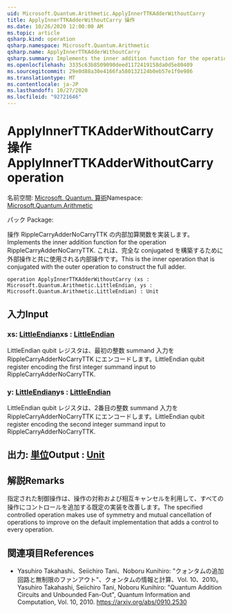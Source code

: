 ```yaml
---
uid: Microsoft.Quantum.Arithmetic.ApplyInnerTTKAdderWithoutCarry
title: ApplyInnerTTKAdderWithoutCarry 操作
ms.date: 10/26/2020 12:00:00 AM
ms.topic: article
qsharp.kind: operation
qsharp.namespace: Microsoft.Quantum.Arithmetic
qsharp.name: ApplyInnerTTKAdderWithoutCarry
qsharp.summary: Implements the inner addition function for the operation RippleCarryAdderNoCarryTTK. This is the inner operation that is conjugated with the outer operation to construct the full adder.
ms.openlocfilehash: 3335c63b8509090deed1172419158da0d5e80409
ms.sourcegitcommit: 29e0d88a30e4166fa580132124b0eb57e1f0e986
ms.translationtype: MT
ms.contentlocale: ja-JP
ms.lasthandoff: 10/27/2020
ms.locfileid: "92721646"
---
```

# <a name="applyinnerttkadderwithoutcarry-operation"></a><span data-ttu-id="305e3-102">ApplyInnerTTKAdderWithoutCarry 操作</span><span class="sxs-lookup"><span data-stu-id="305e3-102">ApplyInnerTTKAdderWithoutCarry operation</span></span>

<span data-ttu-id="305e3-103">名前空間: [Microsoft. Quantum. 算術](xref:Microsoft.Quantum.Arithmetic)</span><span class="sxs-lookup"><span data-stu-id="305e3-103">Namespace: [Microsoft.Quantum.Arithmetic](xref:Microsoft.Quantum.Arithmetic)</span></span>

<span data-ttu-id="305e3-104">パック [](https://nuget.org/packages/)</span><span class="sxs-lookup"><span data-stu-id="305e3-104">Package: [](https://nuget.org/packages/)</span></span>


<span data-ttu-id="305e3-105">操作 RippleCarryAdderNoCarryTTK の内部加算関数を実装します。</span><span class="sxs-lookup"><span data-stu-id="305e3-105">Implements the inner addition function for the operation RippleCarryAdderNoCarryTTK.</span></span> <span data-ttu-id="305e3-106">これは、完全な conjugated を構築するために外部操作と共に使用される内部操作です。</span><span class="sxs-lookup"><span data-stu-id="305e3-106">This is the inner operation that is conjugated with the outer operation to construct the full adder.</span></span>

```qsharp
operation ApplyInnerTTKAdderWithoutCarry (xs : Microsoft.Quantum.Arithmetic.LittleEndian, ys : Microsoft.Quantum.Arithmetic.LittleEndian) : Unit
```


## <a name="input"></a><span data-ttu-id="305e3-107">入力</span><span class="sxs-lookup"><span data-stu-id="305e3-107">Input</span></span>

### <a name="xs--littleendian"></a><span data-ttu-id="305e3-108">xs: [LittleEndian](xref:Microsoft.Quantum.Arithmetic.LittleEndian)</span><span class="sxs-lookup"><span data-stu-id="305e3-108">xs : [LittleEndian](xref:Microsoft.Quantum.Arithmetic.LittleEndian)</span></span>

<span data-ttu-id="305e3-109">LittleEndian qubit レジスタは、最初の整数 summand 入力を RippleCarryAdderNoCarryTTK にエンコードします。</span><span class="sxs-lookup"><span data-stu-id="305e3-109">LittleEndian qubit register encoding the first integer summand input to RippleCarryAdderNoCarryTTK.</span></span>


### <a name="ys--littleendian"></a><span data-ttu-id="305e3-110">y: [LittleEndian](xref:Microsoft.Quantum.Arithmetic.LittleEndian)</span><span class="sxs-lookup"><span data-stu-id="305e3-110">ys : [LittleEndian](xref:Microsoft.Quantum.Arithmetic.LittleEndian)</span></span>

<span data-ttu-id="305e3-111">LittleEndian qubit レジスタは、2番目の整数 summand 入力を RippleCarryAdderNoCarryTTK にエンコードします。</span><span class="sxs-lookup"><span data-stu-id="305e3-111">LittleEndian qubit register encoding the second integer summand input to RippleCarryAdderNoCarryTTK.</span></span>



## <a name="output--unit"></a><span data-ttu-id="305e3-112">出力: [単位](xref:microsoft.quantum.lang-ref.unit)</span><span class="sxs-lookup"><span data-stu-id="305e3-112">Output : [Unit](xref:microsoft.quantum.lang-ref.unit)</span></span>



## <a name="remarks"></a><span data-ttu-id="305e3-113">解説</span><span class="sxs-lookup"><span data-stu-id="305e3-113">Remarks</span></span>

<span data-ttu-id="305e3-114">指定された制御操作は、操作の対称および相互キャンセルを利用して、すべての操作にコントロールを追加する既定の実装を改善します。</span><span class="sxs-lookup"><span data-stu-id="305e3-114">The specified controlled operation makes use of symmetry and mutual cancellation of operations to improve on the default implementation that adds a control to every operation.</span></span>

## <a name="references"></a><span data-ttu-id="305e3-115">関連項目</span><span class="sxs-lookup"><span data-stu-id="305e3-115">References</span></span>

- <span data-ttu-id="305e3-116">Yasuhiro Takahashi、Seiichiro Tani、Noboru Kunihiro: "クォンタムの追加回路と無制限のファンアウト"、クォンタムの情報と計算、Vol. 10、2010。</span><span class="sxs-lookup"><span data-stu-id="305e3-116">Yasuhiro Takahashi, Seiichiro Tani, Noboru Kunihiro: "Quantum Addition Circuits and Unbounded Fan-Out", Quantum Information and Computation, Vol. 10, 2010.</span></span>
  https://arxiv.org/abs/0910.2530